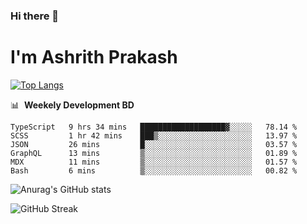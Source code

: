 ### Hi there 👋
# I'm Ashrith Prakash


[![Top Langs](https://github-readme-stats.vercel.app/api/top-langs/?username=xxcheckmatexx&layout=compact&count_private=true&include_all_commits=true&show_icons=true&line_height=20&title_color=FFFFFF&icon_color=FFFFFF&text_color=FFFFFF&bg_color=0D1117)](https://github.com/anuraghazra/github-readme-stats)

📊 &nbsp;**Weekely Development BD**

<!--START_SECTION:waka-->

```text
TypeScript   9 hrs 34 mins   ███████████████████▓░░░░░   78.14 %
SCSS         1 hr 42 mins    ███▒░░░░░░░░░░░░░░░░░░░░░   13.97 %
JSON         26 mins         █░░░░░░░░░░░░░░░░░░░░░░░░   03.57 %
GraphQL      13 mins         ▒░░░░░░░░░░░░░░░░░░░░░░░░   01.89 %
MDX          11 mins         ▒░░░░░░░░░░░░░░░░░░░░░░░░   01.57 %
Bash         6 mins          ▒░░░░░░░░░░░░░░░░░░░░░░░░   00.82 %
```

<!--END_SECTION:waka-->

![Anurag's GitHub stats](https://github-readme-stats.vercel.app/api?username=xxcheckmatexx&count_private=true&show_icons=true&theme=merko)  

![GitHub Streak](http://github-readme-streak-stats.herokuapp.com?user=xxcheckmatexx&theme=merko&hide_border=true&date_format=M%20j%5B%2C%20Y%5D&fire=DD0E0B)
<br/>

